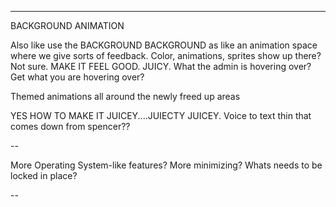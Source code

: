 
----
BACKGROUND ANIMATION

Also like use the BACKGROUND BACKGROUND as like an animation space where we give sorts of feedback. Color, animations, sprites show up there? Not sure. MAKE IT FEEL GOOD. JUICY. What the admin is hovering over? Get what you are hovering over? 

Themed animations all around the newly freed up areas

YES HOW TO MAKE IT JUICEY....JUIECTY JUICEY. Voice to text thin that comes down from spencer??

--

More Operating System-like features? More minimizing?
Whats needs to be locked in place?

--

